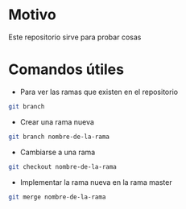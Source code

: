# Motivo

Este repositorio sirve para probar cosas

# Comandos útiles

- Para ver las ramas que existen en el repositorio

```bash
git branch
```

- Crear una rama nueva

```bash
git branch nombre-de-la-rama
```

- Cambiarse a una rama

```bash
git checkout nombre-de-la-rama
```

- Implementar la rama nueva en la rama master

```bash
git merge nombre-de-la-rama
```
